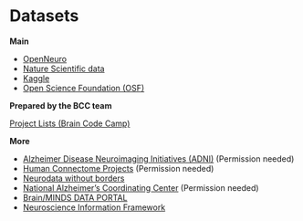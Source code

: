 # Datasets

**Main**
* [OpenNeuro](https://openneuro.org/)
* [Nature Scientific data](https://www.nature.com/sdata/)
* [Kaggle](https://www.kaggle.com/)
* [Open Science Foundation (OSF)](https://osf.io/)

**Prepared by the BCC team**

[Project Lists (Brain Code Camp)](https://docs.google.com/spreadsheets/d/1ol_3w_4cvQWrok4r1sZ0toKFhudjbRsY3_DKqjtqMpE/edit#gid=661660833)

**More**
* [Alzheimer Disease Neuroimaging Initiatives (ADNI)](https://adni.loni.usc.edu/) (Permission needed)
* [Human Connectome Projects](https://db.humanconnectome.org/) (Permission needed)
* [Neurodata without borders](https://www.nwb.org/)
* [National Alzheimer’s Coordinating Center](https://naccdata.org/) (Permission needed)
* [Brain/MINDS DATA PORTAL](https://dataportal.brainminds.jp/)
* [Neuroscience Information Framework](https://neuinfo.org/)

